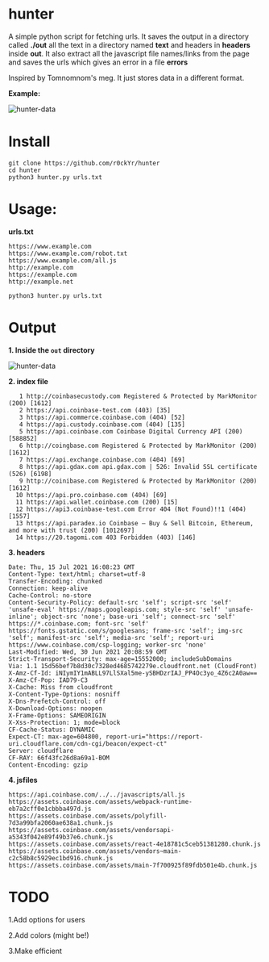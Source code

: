 # hunter
A simple python script for fetching urls. It saves the output in a directory called **./out** all the text in a directory named **text** and headers in **headers** inside **out**. It also extract all the javascript file names/links from the page and saves the urls which gives an error in a file **errors**

Inspired by Tomnomnom's meg. It just stores data in a different format.

**Example:**

![hunter-data](https://user-images.githubusercontent.com/73944333/125824700-ed315199-11ed-40aa-be1f-698e5791eb51.png)


# Install
```
git clone https://github.com/r0ckYr/hunter
cd hunter
python3 hunter.py urls.txt
```

# Usage:

**urls.txt**
```
https://www.example.com
https://www.example.com/robot.txt
https://www.example.com/all.js
http://example.com
https://example.com
http://example.net
```

```
python3 hunter.py urls.txt
```

# Output
**1. Inside the ```out``` directory**

![hunter-data](https://user-images.githubusercontent.com/73944333/125824700-ed315199-11ed-40aa-be1f-698e5791eb51.png)

**2. index file**
```
   1 http://coinbasecustody.com Registered & Protected by MarkMonitor (200) [1612]
   2 https://api.coinbase-test.com (403) [35]
   3 https://api.commerce.coinbase.com (404) [52]
   4 https://api.custody.coinbase.com (404) [135]
   5 https://api.coinbase.com Coinbase Digital Currency API (200) [588852]
   6 http://coingbase.com Registered & Protected by MarkMonitor (200) [1612]
   7 https://api.exchange.coinbase.com (404) [69]
   8 https://api.gdax.com api.gdax.com | 526: Invalid SSL certificate (526) [6198]
   9 http://coinibase.com Registered & Protected by MarkMonitor (200) [1612]
  10 https://api.pro.coinbase.com (404) [69]
  11 https://api.wallet.coinbase.com (200) [15]
  12 https://api3.coinbase-test.com Error 404 (Not Found)!!1 (404) [1557]
  13 https://api.paradex.io Coinbase – Buy & Sell Bitcoin, Ethereum, and more with trust (200) [1012697]
  14 https://20.tagomi.com 403 Forbidden (403) [146]
```

**3. headers**
```
Date: Thu, 15 Jul 2021 16:08:23 GMT
Content-Type: text/html; charset=utf-8
Transfer-Encoding: chunked
Connection: keep-alive
Cache-Control: no-store
Content-Security-Policy: default-src 'self'; script-src 'self' 'unsafe-eval' https://maps.googleapis.com; style-src 'self' 'unsafe-inline'; object-src 'none'; base-uri 'self'; connect-src 'self' https://*.coinbase.com; font-src 'self' https://fonts.gstatic.com/s/googlesans; frame-src 'self'; img-src 'self'; manifest-src 'self'; media-src 'self'; report-uri https://www.coinbase.com/csp-logging; worker-src 'none'
Last-Modified: Wed, 30 Jun 2021 20:08:59 GMT
Strict-Transport-Security: max-age=15552000; includeSubDomains
Via: 1.1 15d56bef7b8d30c7328ed4685742279e.cloudfront.net (CloudFront)
X-Amz-Cf-Id: iNIymIY1mABLL97LlSXal5me-ySBHDzrIAJ_PP4Oc3yo_4Z6c2A0aw==
X-Amz-Cf-Pop: IAD79-C3
X-Cache: Miss from cloudfront
X-Content-Type-Options: nosniff
X-Dns-Prefetch-Control: off
X-Download-Options: noopen
X-Frame-Options: SAMEORIGIN
X-Xss-Protection: 1; mode=block
CF-Cache-Status: DYNAMIC
Expect-CT: max-age=604800, report-uri="https://report-uri.cloudflare.com/cdn-cgi/beacon/expect-ct"
Server: cloudflare
CF-RAY: 66f43fc26d8a69a1-BOM
Content-Encoding: gzip
```

**4. jsfiles**
```
https://api.coinbase.com/../../javascripts/all.js
https://assets.coinbase.com/assets/webpack-runtime-eb7a2cff0e1cbbba497d.js
https://assets.coinbase.com/assets/polyfill-7d3a99bfa2060ae638a1.chunk.js
https://assets.coinbase.com/assets/vendorsapi-a5343f042e89f49b37e6.chunk.js
https://assets.coinbase.com/assets/react-4e18781c5ceb51381280.chunk.js
https://assets.coinbase.com/assets/vendors~main-c2c58b8c5929ec1bd916.chunk.js
https://assets.coinbase.com/assets/main-7f700925f89fdb501e4b.chunk.js
```

# TODO
1.Add options for users

2.Add colors (might be!)

3.Make efficient

